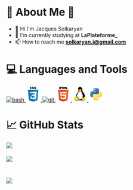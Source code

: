 # 🌠 About Me 🌠

- 👋 Hi I'm Jacques Solkaryan
- 🌱 I’m currently studying at **LaPlateforme_**
- 📫 How to reach me **solkaryan.j@gmail.com**


# ‍💻 Languages and Tools

<p align="left"> <a href="https://www.gnu.org/software/bash/" target="_blank" rel="noreferrer"> <img src="https://www.vectorlogo.zone/logos/gnu_bash/gnu_bash-icon.svg" alt="bash" width="40" height="40"/> </a> <a href="https://www.w3schools.com/css/" target="_blank" rel="noreferrer"> <img src="https://raw.githubusercontent.com/devicons/devicon/master/icons/css3/css3-original-wordmark.svg" alt="css3" width="40" height="40"/> </a> <a href="https://git-scm.com/" target="_blank" rel="noreferrer"> <img src="https://www.vectorlogo.zone/logos/git-scm/git-scm-icon.svg" alt="git" width="40" height="40"/> </a> <a href="https://www.w3.org/html/" target="_blank" rel="noreferrer"> <img src="https://raw.githubusercontent.com/devicons/devicon/master/icons/html5/html5-original-wordmark.svg" alt="html5" width="40" height="40"/> </a> <a href="https://www.linux.org/" target="_blank" rel="noreferrer"> <img src="https://raw.githubusercontent.com/devicons/devicon/master/icons/linux/linux-original.svg" alt="linux" width="40" height="40"/> </a> <a href="https://www.python.org" target="_blank" rel="noreferrer"> <img src="https://raw.githubusercontent.com/devicons/devicon/master/icons/python/python-original.svg" alt="python" width="40" height="40"/> </a> </p>

# 📈 GitHub Stats
![](https://github-readme-stats.vercel.app/api?username=jacques-solkaryan&theme=dark&hide_border=false&include_all_commits=true&count_private=true)<br></br>
![](https://github-readme-stats.vercel.app/api/top-langs/?username=jacques-solkaryan&theme=dark&hide_border=false&include_all_commits=true&count_private=true&layout=compact)

# 
![](https://visitcount.itsvg.in/api?id=jacques-solkaryan&icon=0&color=12)
